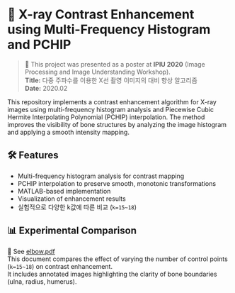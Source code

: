 # 🔬 X-ray Contrast Enhancement using Multi-Frequency Histogram and PCHIP

> 📌 This project was presented as a poster at **IPIU 2020** (Image Processing and Image Understanding Workshop).  
> **Title:** 다중 주파수를 이용한 X선 촬영 이미지의 대비 향상 알고리즘  
> **Date:** 2020.02

This repository implements a contrast enhancement algorithm for X-ray images using multi-frequency histogram analysis and Piecewise Cubic Hermite Interpolating Polynomial (PCHIP) interpolation. The method improves the visibility of bone structures by analyzing the image histogram and applying a smooth intensity mapping.

## 🛠 Features

- Multi-frequency histogram analysis for contrast mapping
- PCHIP interpolation to preserve smooth, monotonic transformations
- MATLAB-based implementation
- Visualization of enhancement results
- 실험적으로 다양한 k값에 따른 비교 (`k=15~18`)

## 📊 Experimental Comparison

📄 See [elbow.pdf](elbow.pdf)  
This document compares the effect of varying the number of control points (`k=15~18`) on contrast enhancement.  
It includes annotated images highlighting the clarity of bone boundaries (ulna, radius, humerus).
